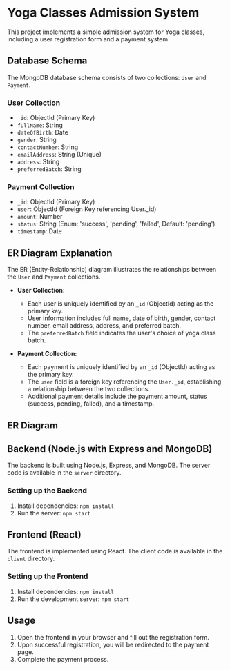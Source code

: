 # Yoga Classes Admission System

This project implements a simple admission system for Yoga classes, including a user registration form and a payment system.

## Database Schema

The MongoDB database schema consists of two collections: `User` and `Payment`.

### User Collection

- `_id`: ObjectId (Primary Key)
- `fullName`: String
- `dateOfBirth`: Date
- `gender`: String
- `contactNumber`: String
- `emailAddress`: String (Unique)
- `address`: String
- `preferredBatch`: String

### Payment Collection

- `_id`: ObjectId (Primary Key)
- `user`: ObjectId (Foreign Key referencing User._id)
- `amount`: Number
- `status`: String (Enum: 'success', 'pending', 'failed', Default: 'pending')
- `timestamp`: Date

## ER Diagram Explanation

The ER (Entity-Relationship) diagram illustrates the relationships between the `User` and `Payment` collections.

- **User Collection:**
  - Each user is uniquely identified by an `_id` (ObjectId) acting as the primary key.
  - User information includes full name, date of birth, gender, contact number, email address, address, and preferred batch.
  - The `preferredBatch` field indicates the user's choice of yoga class batch.

- **Payment Collection:**
  - Each payment is uniquely identified by an `_id` (ObjectId) acting as the primary key.
  - The `user` field is a foreign key referencing the `User._id`, establishing a relationship between the two collections.
  - Additional payment details include the payment amount, status (success, pending, failed), and a timestamp.

## ER Diagram





## Backend (Node.js with Express and MongoDB)

The backend is built using Node.js, Express, and MongoDB. The server code is available in the `server` directory.

### Setting up the Backend

1. Install dependencies: `npm install`
2. Run the server: `npm start`

## Frontend (React)

The frontend is implemented using React. The client code is available in the `client` directory.

### Setting up the Frontend

1. Install dependencies: `npm install`
2. Run the development server: `npm start`

## Usage

1. Open the frontend in your browser and fill out the registration form.
2. Upon successful registration, you will be redirected to the payment page.
3. Complete the payment process.



